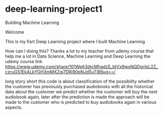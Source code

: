 # deep-learning-project1
Building Machine Learning

Welcome

This is my fisrt Deep Learning project where I built Machine Learning

How can I doing this? Thanks a lot to my teacher from udemy course that help me a lot in Data Science, Machine Learning and Deep Learning
the udemy course link https://www.udemy.com/share/101WeA3@cMhadz5_btVx9woNQDgrIpL2Z_czruGS1EkALkYGH3mMXZgj7DRj90pNJd5uTjB6ug==/

long story short this code is about classification of the possibility whether the customer has previously purchased audiobooks with all the historical data about the customer we predict whether the customer will buy the next audiobook again, later after the prediction is made the approach will be made to the customer who is predicted to buy audiobooks again in various aspects.
